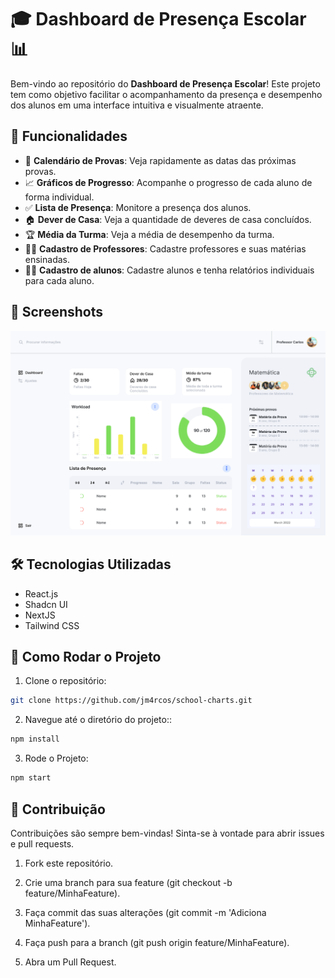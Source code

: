 # 🎓 Dashboard de Presença Escolar 📊

Bem-vindo ao repositório do **Dashboard de Presença Escolar**! Este projeto tem como objetivo facilitar o acompanhamento da presença e desempenho dos alunos em uma interface intuitiva e visualmente atraente.

## 🚀 Funcionalidades

- 📅 **Calendário de Provas**: Veja rapidamente as datas das próximas provas.
- 📈 **Gráficos de Progresso**: Acompanhe o progresso de cada aluno de forma individual.
- ✅ **Lista de Presença**: Monitore a presença dos alunos.
- 🏠 **Dever de Casa**: Veja a quantidade de deveres de casa concluídos.
- 🏆 **Média da Turma**: Veja a média de desempenho da turma.
- 🧑‍🏫 **Cadastro de Professores**: Cadastre professores e suas matérias ensinadas.
- 🧑‍🎓 **Cadastro de alunos**: Cadastre alunos e tenha relatórios individuais para cada aluno.

## 📸 Screenshots

![Dashboard](/public/preview.png)

## 🛠️ Tecnologias Utilizadas

- React.js
- Shadcn UI
- NextJS
- Tailwind CSS

## 🚀 Como Rodar o Projeto

1. Clone o repositório:

```bash
git clone https://github.com/jm4rcos/school-charts.git
```

2. Navegue até o diretório do projeto::

```bash
npm install
```

3. Rode o Projeto:

```bash
npm start
```

## 🤝 Contribuição

Contribuições são sempre bem-vindas! Sinta-se à vontade para abrir issues e pull requests.

1.  Fork este repositório.

2.  Crie uma branch para sua feature (git checkout -b feature/MinhaFeature).

3.  Faça commit das suas alterações (git commit -m 'Adiciona MinhaFeature').

4.  Faça push para a branch (git push origin feature/MinhaFeature).

5.  Abra um Pull Request.
